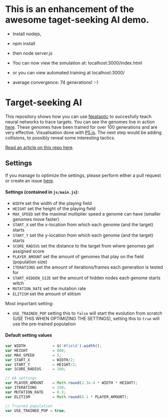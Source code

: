 # This is an enhancement of the awesome taget-seeking AI demo.
* Install nodejs, 
* npm install
* then node server.js

* You can now view the simulation at: localhost:3000/index.html
* or you can view automated training at localhost:3000/

* average convergence: 74 generations! :-)

# Target-seeking AI
This repository shows how you can use [Neataptic](https://github.com/wagenaartje/neataptic) to succesfully teach neural networks to trace targets. You can see the genomes live in action [here](https://wagenaartje.github.io/target-seeking-ai/). These genomes have been trained for over 100 generations and are very effective. Visualisation done with [P5.js](https://p5js.org/). The next step would be adding collisions, to possibly reveal some interesting tactics.

[Read an article on this repo here](https://wagenaartje.github.io/neataptic/articles/targetseeking/). 

## Settings
If you manage to optimize the settings, please perform either a pull request or create an issue [here](https://github.com/wagenaartje/neataptic/issues). 

#### Settings (contained in `js/main.js`):
* `WIDTH` set the width of the playing field
* `HEIGHT` set the height of the playing field
* `MAX_SPEED` set the maximal multiplier speed a genome can have (smaller genomes move faster)
* `START_X` set the x-location from which each genome (and the target) starts
* `START_Y` set the y-location from which each genome (and the target) starts
* `SCORE_RADIUS` set the distance to the target from where genomes get assigned score
* `PLAYER_AMOUNT` set the amount of genomes that play on the field (population size)
* `ITERATIONS` set the amount of iterations/frames each generation is tested for
* `START_HIDDEN_SIZE` set the amount of hidden nodes each genome starts witch
* `MUTATION_RATE` set the mutation rate
* `ELITISM` set the amount of elitism

Most important setting:
* `USE_TRAINED_POP` setting this to `false` will start the evolution from scratch (USE THIS WHEN OPTIMIZING THE SETTINGS), setting this to `true` will use the pre-trained population

#### Default setting values
```javascript
var WIDTH            = $('#field').width();
var HEIGHT           = 800;
var MAX_SPEED        = 5;
var START_X          = WIDTH/2;
var START_Y          = HEIGHT/2;
var SCORE_RADIUS     = 100;

// GA settings
var PLAYER_AMOUNT    = Math.round(2.3e-4 * WIDTH * HEIGHT);
var ITERATIONS       = 250;
var MUTATION_RATE    = 0.3;
var ELITISM          = Math.round(0.1 * PLAYER_AMOUNT);

// Trained population
var USE_TRAINED_POP = true;
```
